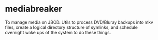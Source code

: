 mediabreaker
============

To manage media on JBOD. Utils to process DVD/Bluray backups into mkv files, create a logical directory structure of symlinks, and schedule overnight wake ups of the system to do these things. 
